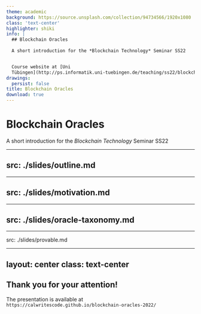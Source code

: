 ```yaml
---
theme: academic
background: https://source.unsplash.com/collection/94734566/1920x1080
class: 'text-center'
highlighter: shiki
info: |
  ## Blockchain Oracles
  
  A short introduction for the *Blockchain Technology* Seminar SS22


  Course website at [Uni
  Tübingen](http://ps.informatik.uni-tuebingen.de/teaching/ss22/blockchain/)
drawings:
  persist: false
title: Blockchain Oracles
download: true
---
```


# Blockchain Oracles

A short introduction for the *Blockchain Technology* Seminar SS22


---
src: ./slides/outline.md
---

---
src: ./slides/motivation.md
---

---
src: ./slides/oracle-taxonomy.md
---

---
src: ./slides/provable.md

---
layout: center
class: text-center
---

## Thank you for your attention!

The presentation is available at `https://calwritescode.github.io/blockchain-oracles-2022/`